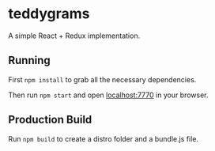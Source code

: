 # teddygrams

A simple React + Redux implementation.

## Running

First `npm install` to grab all the necessary dependencies.

Then run `npm start` and open <localhost:7770> in your browser.

## Production Build

Run `npm build` to create a distro folder and a bundle.js file.
